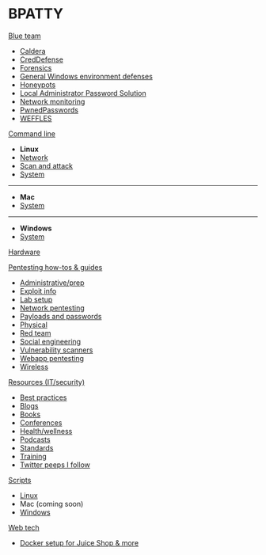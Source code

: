 BPATTY
======

[Blue team]()

- [Caldera](blue_team/caldera.md)
- [CredDefense](blue_team/creddefense.md)
- [Forensics](resources_gentech/forensics/index.md)
- [General Windows environment defenses](blue_team/index.md)
- [Honeypots](blue_team/honeypots.md)
- [Local Administrator Password Solution](blue_team/Local_Administrator_Password_Solution_LAPS.md)
- [Network monitoring](blue_team/network_monitoring.md)
- [PwnedPasswords](blue_team/pwnedpasswords.md)
- [WEFFLES](blue_team/weffles.md)

[Command line]()

- **Linux**
- [Network](command_line/linux/network/index.md)
- [Scan and attack](command_line/linux/scan_and_attack/index.md)
- [System](command_line/linux/system/index.md)
- ---
- **Mac**
- [System](command_line/mac/system/index.md)
- ---
- **Windows**
- [System](command_line/windows/system/index.md)

[Hardware](hardware/index.md)

[Pentesting how-tos & guides]()

- [Administrative/prep](pentesting/administrative_stuff/index.md)
- [Exploit info](pentesting/exploit_info/index.md)
- [Lab setup](pentesting/lab_setup/index.md)
- [Network pentesting](pentesting/network_pentesting/index.md)
- [Payloads and passwords](pentesting/payloads_and_passwords/index.md)
- [Physical](pentesting/physical/index.md)
- [Red team](pentesting/red_team/index.md)
- [Social engineering](pentesting/social_engineering/index.md)
- [Vulnerability scanners](pentesting/vulnerability_scanners/index.md)
- [Webapp pentesting](pentesting/webapp/index.md)
- [Wireless](pentesting/wireless/index.md)

[Resources (IT/security)]()

- [Best practices](resources_gentech/best_practices/index.md)
- [Blogs](resources/blogs/index.md)
- [Books](resources/books/index.md)
- [Conferences](resources/conferences/index.md)
- [Health/wellness](resources/health_and_wellness/index.md)
- [Podcasts](resources/podcasts/index.md)
- [Standards](resources/standards/index.md)
- [Training](resources/training/index.md)
- [Twitter peeps I follow](resources/twitter/index.md)

[Scripts]()

- [Linux](scripts/linux/index.md)
- Mac (coming soon)
- [Windows](scripts/windows/index.md)

[Web tech]()

- [Docker setup for Juice Shop & more](web_tech/index.md)
